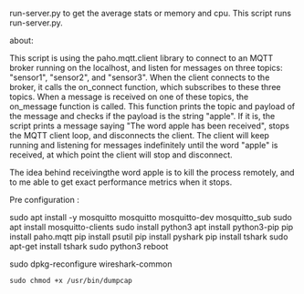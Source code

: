run-server.py  to get the average stats or memory and cpu. This script runs run-server.py.

about: 

This script is using the paho.mqtt.client library to connect to an MQTT broker running on the localhost, and listen for messages on three topics: "sensor1", "sensor2", and "sensor3". When the client connects to the broker, it calls the on_connect function, which subscribes to these three topics. When a message is received on one of these topics, the on_message function is called. This function prints the topic and payload of the message and checks if the payload is the string "apple". If it is, the script prints a message saying "The word apple has been received", stops the MQTT client loop, and disconnects the client. The client will keep running and listening for messages indefinitely until the word "apple" is received, at which point the client will stop and disconnect.

The idea behind receivingthe word apple is to kill the process remotely, and to me able to get exact performance metrics when it stops. 



Pre configuration : 

sudo apt install -y mosquitto mosquitto mosquitto-dev mosquitto_sub
sudo apt install mosquitto-clients
sudo install python3
apt install python3-pip
pip install paho.mqtt
pip install psutil
pip install pyshark
pip install tshark
sudo apt-get install tshark
sudo python3
reboot



sudo dpkg-reconfigure wireshark-common

`sudo chmod +x /usr/bin/dumpcap`